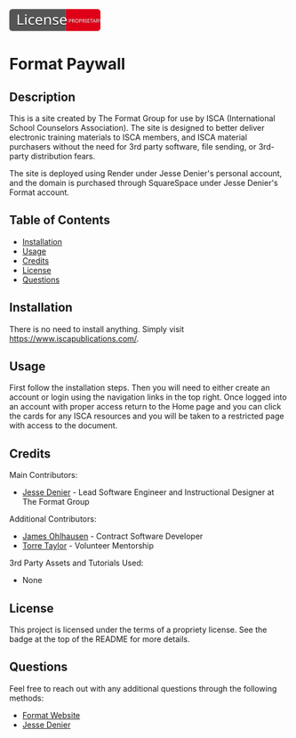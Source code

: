 [![License: Proprietary](client/public/license-proprietary-red.svg)](LICENSE)

# Format Paywall

## Description

This is a site created by The Format Group for use by ISCA (International School Counselors Association). The site is designed to better deliver electronic training materials to ISCA members, and ISCA material purchasers without the need for 3rd party software, file sending, or 3rd-party distribution fears.

The site is deployed using Render under Jesse Denier's personal account, and the domain is purchased through SquareSpace under Jesse Denier's Format account.

## Table of Contents

- [Installation](#installation)
- [Usage](#usage)
- [Credits](#credits)
- [License](#license)
- [Questions](#questions)

## Installation

There is no need to install anything. Simply visit https://www.iscapublications.com/.

## Usage

First follow the installation steps. Then you will need to either create an account or login using the navigation links in the top right. Once logged into an account with proper access return to the Home page and you can click the cards for any ISCA resources and you will be taken to a restricted page with access to the document.

## Credits

Main Contributors:

- [Jesse Denier](https://github.com/JesseDenier) - Lead Software Engineer and Instructional Designer at The Format Group

Additional Contributors:

- [James Ohlhausen](https://github.com/OhlhJames) - Contract Software Developer
- [Torre Taylor](https://github.com/tostaylo) - Volunteer Mentorship

3rd Party Assets and Tutorials Used:

- None

## License

This project is licensed under the terms of a propriety license. See the badge at the top of the README for more details.

## Questions

Feel free to reach out with any additional questions through the following methods:

- [Format Website](https://formatllc.com)
- [Jesse Denier](https://jessedenier.com)
